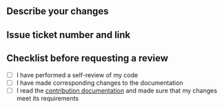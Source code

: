 ## Describe your changes

## Issue ticket number and link

## Checklist before requesting a review
- [ ] I have performed a self-review of my code
- [ ] I have made corresponding changes to the documentation
- [ ] I read the [contribution documentation](https://github.com/EVerest/EVerest/blob/main/CONTRIBUTING.md) and made sure that my changes meet its requirements
